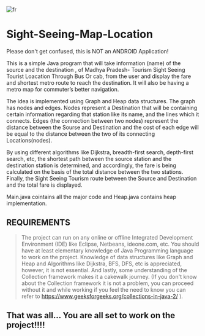 ![fr](https://github.com/Sailza/Sight-Seeing-Map-Location/assets/97443167/894fd5ee-7abc-4b96-97c1-dcddc3f42b37)

# Sight-Seeing-Map-Location


Please don't get confused, this is NOT an ANDROID Application!

This is a simple Java program that will take information (name) of the source  and the destination , of Madhya Pradesh- Tourism Sight Seeing Tourist Loacation Through Bus Or cab, from the user and display the fare and shortest metro route to reach the destination. It will also be having a metro map for commuter’s better navigation.

The idea is implemented using Graph and Heap data structures.
The graph has nodes and edges. Nodes represent a Destination  that will be containing certain information regarding that station like its name, and the lines which it connects. Edges (the connection between two nodes) represent the distance between the Sourse and Destination  and the cost of each edge will be equal to the distance between the two of its connecting Locations(nodes). 

By using different algorithms like Dijkstra, breadth-first search, depth-first search, etc, the shortest path between the source station and the destination station is determined, and accordingly, the fare is being calculated on the basis of the total distance between the two stations. Finally, the Sight Seeing Tourism route between the Source and Destination  and the total fare is displayed.

Main.java cointains all the major code and Heap.java contains heap implementation.


##  REQUIREMENTS

> The project can run on any online or offline Integrated Development Environment (IDE) like Eclipse, Netbeans, ideone.com, etc.
> You should have at least elementary knowledge of Java Programming language to work on the project.
> Knowledge of data structures like Graph and Heap and Algorithms like Dijkstra, BFS, DFS, etc is appreciated, however, it is not essential.
> And lastly, some understanding of the Collection framework makes it a cakewalk journey. (If you don't know about the Collection framework it is not a                   problem, you can proceed without it and while working if you feel the need to know you can refer to https://www.geeksforgeeks.org/collections-in-java-2/ ).


## That was all... You are all set to work on the project!!!!  
	
